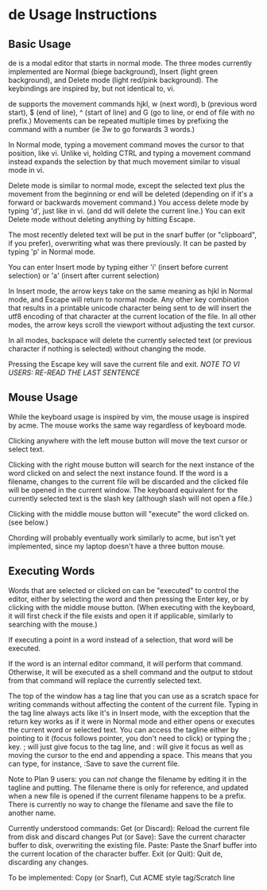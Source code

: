 # de Usage Instructions

## Basic Usage
de is a modal editor that starts in normal mode. The three modes currently implemented are
Normal (biege background), Insert (light green background), and Delete mode (light red/pink
background). The keybindings are inspired by, but not identical to, vi.

de supports the movement commands hjkl, w (next word), b (previous word start), $ (end of line),
^ (start of line) and G (go to line, or end of file with no prefix.) Movements can be repeated 
multiple times by prefixing the command with a number (ie 3w to go forwards 3 words.)

In Normal mode, typing a movement command moves the cursor to that position, like vi. Unlike
vi, holding CTRL and typing a movement command instead expands the selection by that much movement
similar to visual mode in vi.

Delete mode is similar to normal mode, except the selected text plus the movement from the beginning
or end will be deleted (depending on if it's a forward or backwards movement command.) You access delete
mode by  typing 'd', just like in vi. (and dd will delete the current line.) You can exit Delete mode 
without deleting anything by hitting Escape.

The most recently deleted text will be put in the snarf buffer (or "clipboard", if you prefer),
overwriting what was there previously. It can be pasted by typing 'p' in Normal mode.

You can enter Insert mode by typing either 'i' (insert before current selection) or 'a'
(insert after current selection)

In Insert mode, the arrow keys take on the same meaning as hjkl in Normal mode, and Escape will
return to normal mode. Any other key combination that results in a printable unicode character
being sent to de will insert the utf8 encoding of that character at the current location of the
file. In all other modes, the arrow keys scroll the viewport without adjusting the text cursor.

In all modes, backspace will delete the currently selected text (or previous character if nothing
is selected) without changing the mode.

Pressing the Escape key will save the current file and exit. *NOTE TO VI USERS: RE-READ THE LAST
SENTENCE*

## Mouse Usage

While the keyboard usage is inspired by vim, the mouse usage is inspired by acme.
The mouse works the same way regardless of keyboard mode.

Clicking anywhere with the left mouse button will move the text cursor or select text.

Clicking with the right mouse button will search for the next instance of the word clicked on
and select the next instance found. If the word is a filename, changes to the current file will be
discarded and the clicked file will be opened in the current window. The keyboard equivalent
for the currently selected text is the slash key (although slash will not open a file.)

Clicking with the middle mouse button will "execute" the word clicked on. (see below.)

Chording will probably eventually work similarly to acme, but isn't yet implemented, since my
laptop doesn't have a three button mouse.

## Executing Words

Words that are selected or clicked on can be "executed" to control the editor, either by
selecting the word and then pressing the Enter key, or by clicking with the middle mouse button.
(When executing with the keyboard, it will first check if the file exists and open it if applicable,
similarly to searching with the mouse.)

If executing a point in a word instead of a selection, that word will be executed.

If the word is an internal editor command, it will perform that command. Otherwise, it will be
executed as a shell command and the output to stdout from that command will replace the currently
selected text.

The top of the window has a tag line that you can use as a scratch space for writing commands
without affecting the content of the current file. Typing in the tag line always acts like it's
in Insert mode, with the exception that the return key works as if it were in Normal mode and
either opens or executes the current word or selected text. You can access the tagline either by pointing
to it (focus follows pointer, you don't need to click) or typing the ; key. ; will just give focus
to the tag line, and : will give it focus as well as moving the cursor to the end and appending a
space. This means that you can type, for instance, :Save<Enter> to save the current file.

Note to Plan 9 users: you can *not* change the filename by editing it in the tagline and putting. The
filename there is only for reference, and updated when a new file is opened if the current filename
happens to be a prefix. There is currently no way to change the filename and save the file to another
name.

Currently understood commands:
Get (or Discard): Reload the current file from disk and discard changes
Put (or Save): Save the current character buffer to disk, overwriting the existing file.
Paste: Paste the Snarf buffer into the current location of the character buffer.
Exit (or Quit): Quit de, discarding any changes.

To be implemented:
Copy (or Snarf), Cut
ACME style tag/Scratch line
